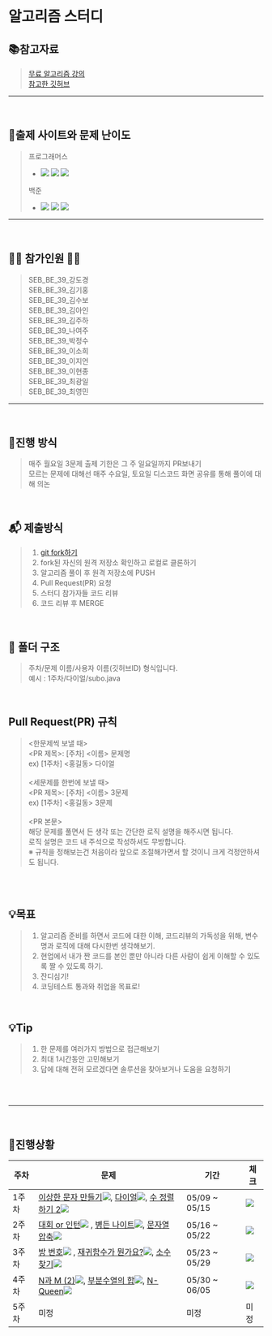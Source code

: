 # 알고리즘 스터디

## 📚참고자료
> [무료 알고리즘 강의](https://www.inflearn.com/course/%EC%95%8C%EA%B3%A0%EB%A6%AC%EC%A6%98-%EA%B0%95%EC%A2%8C/lecture/4072?tab=curriculum) <br/>
> [참고한 깃허브](https://github.com/ROUTINE-STUDY/Algorithm)
---
<br/>

## 	📄출제 사이트와 문제 난이도

> 프로그래머스 
> - <img src="https://img.shields.io/badge/Lv.1-4caf50?"/></a>
<img src="https://img.shields.io/badge/Lv.2-ffc107?"/></a>
<img src="https://img.shields.io/badge/Lv.3-ff9800?"/></a>
>
> 백준
> - <img src="https://img.shields.io/badge/B2-ad5600?"/></a>
<img src="https://img.shields.io/badge/S2-435f7a?"/></a>
<img src="https://img.shields.io/badge/G3-ec9a00?"/></a>


---

<br>

## 🙋‍♂️ 참가인원 🙋‍♀️

> SEB_BE_39_강도경<br/>
> SEB_BE_39_김기홍<br/>
> SEB_BE_39_김수보<br/>
> SEB_BE_39_김아인<br/>
> SEB_BE_39_김주하<br/>
> SEB_BE_39_나여주<br/>
> SEB_BE_39_박정수<br/>
> SEB_BE_39_이소희<br/>
> SEB_BE_39_이지언<br/>
> SEB_BE_39_이현종<br/>
> SEB_BE_39_최광일<br/>
> SEB_BE_39_최영민<br/>

---

<br/>


## 🎲진행 방식
> 매주 월요일 3문제 출제 기한은 그 주 일요일까지 PR보내기<br/>
> 모르는 문제에 대해선 매주 수요일, 토요일 디스코드 화면 공유를 통해 풀이에 대해 의논
> 

<br/>

## 📬 제출방식

> 1. [git fork하기](https://github.com/subo-9439/AlgorithmStudy)  
> 2. fork된 자신의 원격 저장소 확인하고 로컬로 클론하기
> 3. 알고리즘 풀이 후 원격 저장소에 PUSH
> 4. Pull Request(PR) 요청
> 5. 스터디 참가자들 코드 리뷰
> 6. 코드 리뷰 후 MERGE

<br/>

## 📂 폴더 구조

> 주차/문제 이름/사용자 이름(깃허브ID) 형식입니다.<br/>
> 예시 : 1주차/다이얼/subo.java

<br/>

## Pull Request(PR) 규칙
> <한문제씩 보낼 때> <br/>
> <PR 제목>: [주차] <이름> 문제명 <br/>
ex) [1주차] <홍길동> 다이얼 <br/><br/>
> <세문제를 한번에 보낼 때> <br/>
> <PR 제목>: [주차] <이름> 3문제 <br/>
ex) [1주차] <홍길동> 3문제 <br/><br/>
<PR 본문><br/>
> 해당 문제를 풀면서 든 생각 또는 간단한 로직 설명을 해주시면 됩니다.<br/>
> 로직 설명은 코드 내 주석으로 작성하셔도 무방합니다. <br/>
> ※ 규칙을 정해보는건 처음이라 앞으로 조절해가면서 할 것이니 크게 걱정안하셔도 됩니다.

<br/>
<br/>

## 💡목표

> 1. 알고리즘 준비를 하면서 코드에 대한 이해, 코드리뷰의 가독성을 위해, 변수명과 로직에 대해 다시한번 생각해보기.<br/>
> 2. 현업에서 내가 짠 코드를 본인 뿐만 아니라 다른 사람이 쉽게 이해할 수 있도록 짤 수 있도록 하기.<br/>
> 3. 잔디심기!
> 4. 코딩테스트 통과와 취업을 목표로!<br/>

<br/>

## 💡Tip
> 1. 한 문제를 여러가지 방법으로 접근해보기
> 2. 최대 1시간동안 고민해보기
> 3. 답에 대해 전혀 모르겠다면 솔루션을 찾아보거나 도움을 요청하기
 
<br/>
<br/>


---

<br/>

## 📆진행상황

|주차|문제|기간|체크|
|--|---|---|---|
|1주차|[이상한 문자 만들기](https://programmers.co.kr/learn/courses/30/lessons/12930)<img src="https://img.shields.io/badge/Lv.1-4caf50?"/>, [다이얼](https://www.acmicpc.net/problem/5622)<img src="https://img.shields.io/badge/B2-ad5600?"/>, [수 정렬하기 2](https://www.acmicpc.net/problem/2751)<img src="https://img.shields.io/badge/S2-435f7a?"/>|05/09 ~ 05/15|<img src="https://img.shields.io/badge/완료-50bcdf?"/>
|2주차|[대회 or 인턴](https://www.acmicpc.net/problem/2875)<img src="https://img.shields.io/badge/B3-ad5600?"> , [병든 나이트](https://www.acmicpc.net/problem/1783)<img src="https://img.shields.io/badge/S4-435f7a?"/>, [문자열 압축](https://programmers.co.kr/learn/courses/30/lessons/60057)<img src="https://img.shields.io/badge/Lv.2-ffc107?"/>|05/16 ~ 05/22|<img src="https://img.shields.io/badge/완료-50bcdf?"/>
|3주차|[방 번호](https://www.acmicpc.net/problem/1475)<img src="https://img.shields.io/badge/S5-435f7a?"> , [재귀함수가 뭔가요?](https://www.acmicpc.net/problem/17478)<img src="https://img.shields.io/badge/S5-435f7a?">, [소수 찾기](https://programmers.co.kr/learn/courses/30/lessons/42839)<img src="https://img.shields.io/badge/Lv.2-ffc107?"> |05/23 ~ 05/29|<img src="https://img.shields.io/badge/완료-50bcdf?"/>
|4주차|[N과 M (2)](https://www.acmicpc.net/problem/15650)<img src="https://img.shields.io/badge/S3-435f7a?">,  [부분수열의 합](https://www.acmicpc.net/problem/1182)<img src="https://img.shields.io/badge/S2-435f7a?">, [N-Queen](https://www.acmicpc.net/problem/9663)<img src="https://img.shields.io/badge/G5-ec9a00?"/> |05/30 ~ 06/05|<img src="https://img.shields.io/badge/진행중-808080?"/>
|5주차|미정|미정|미정|